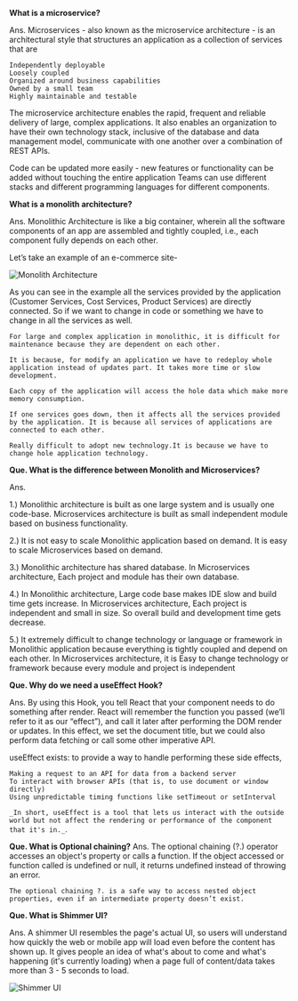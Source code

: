 **What is a microservice?**

Ans. Microservices - also known as the microservice architecture - is an architectural style that structures an application as a collection of services that are

    Independently deployable
    Loosely coupled
    Organized around business capabilities
    Owned by a small team
    Highly maintainable and testable

The microservice architecture enables the rapid, frequent and reliable delivery of large, complex applications. It also enables an organization to have their own technology stack, inclusive of the database and data management model,
communicate with one another over a combination of REST APIs.

Code can be updated more easily - new features or functionality can be added without touching the entire application
Teams can use different stacks and different programming languages for different components.



**What is a monolith architecture?**

Ans. Monolithic Architecture is like a big container, wherein all the software components of an app are assembled and tightly coupled, i.e., each component fully depends on each other. 

Let’s take an example of an e-commerce site-

![Monolith Architecture](asstes/monolith.png)



As you can see in the example all the services provided by the application (Customer Services, Cost Services, Product Services) are directly connected. So if we want to change in code or something we have to change in all the services as well.

    For large and complex application in monolithic, it is difficult for maintenance because they are dependent on each other.

    It is because, for modify an application we have to redeploy whole application instead of updates part. It takes more time or slow development.

    Each copy of the application will access the hole data which make more memory consumption. 

    If one services goes down, then it affects all the services provided by the application. It is because all services of applications are connected to each other.

    Really difficult to adopt new technology.It is because we have to change hole application technology.



**Que. What is the difference between Monolith and Microservices?**

Ans. 

1.) Monolithic architecture is built as one large system and is usually one code-base.
    Microservices architecture is built as small independent module based on business functionality.

2.) It is not easy to scale Monolithic application based on demand.
    It is easy to scale Microservices based on demand.

3.) Monolithic architecture has shared database.
    In Microservices architecture, Each project and module has their own database.

4.) In Monolithic architecture, Large code base makes IDE slow and build time gets increase.
    In Microservices architecture, Each project is independent and small in size. So overall build and development time gets decrease.

5.) It extremely difficult to change technology or language or framework in Monolithic application because everything is tightly coupled and depend on each other.
    In Microservices architecture, it is Easy to change technology or framework because every module and project is independent
    


**Que. Why do we need a useEffect Hook?**

Ans. By using this Hook, you tell React that your component needs to do something after render. React will remember the function you passed (we’ll refer to it as our “effect”), and call it later after performing the DOM render or updates. In this effect, we set the document title, but we could also perform data fetching or call some other imperative API.

useEffect exists: to provide a way to handle performing these side effects,

    Making a request to an API for data from a backend server
    To interact with browser APIs (that is, to use document or window directly)
    Using unpredictable timing functions like setTimeout or setInterval

```_In short, useEffect is a tool that lets us interact with the outside world but not affect the rendering or performance of the component that it's in._```.



**Que. What is Optional chaining?**
Ans. The optional chaining (?.) operator accesses an object's property or calls a function. If the object accessed or function called is undefined or null, it returns undefined instead of throwing an error.

    The optional chaining ?. is a safe way to access nested object properties, even if an intermediate property doesn’t exist.


**Que. What is Shimmer UI?**

Ans. A shimmer UI resembles the page's actual UI, so users will understand how quickly the web or mobile app will load even before the content has shown up. It gives people an idea of what's about to come and what's happening (it's currently loading) when a page full of content/data takes more than 3 - 5 seconds to load.

![Shimmer UI](asstes/shimmer.gif)